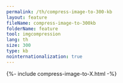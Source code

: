 ```yaml
---
permalink: /th/compress-image-to-300-kb
layout: feature
fileName: compress-image-to-300kb
folderName: feature
tool: imgcompression
lang: th
size: 300
type: kb
nointernationalization: true
---
```

{%- include compress-image-to-X.html -%}
      